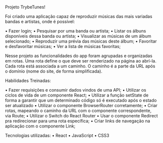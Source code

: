 Projeto TrybeTunes!

Foi criado uma aplicação capaz de reproduzir músicas das mais variadas bandas e artistas, onde é possível:

• Fazer login;
• Pesquisar por uma banda ou artista;
• Listar os álbuns disponíveis dessa banda ou artista;
• Visualizar as músicas de um álbum selecionado;
• Reproduzir uma prévia das músicas deste álbum;
• Favoritar e desfavoritar músicas;
• Ver a lista de músicas favoritas;

Nesse projeto as funcionalidades do app foram agrupadas e organizadas em rotas. Uma rota define o que deve ser renderizado na página ao abrí-la. Cada rota está associada a um caminho. O caminho é a parte da URL após o domínio (nome do site, de forma simplificada). 

Habilidades Treinadas: 

• Fazer requisições e consumir dados vindos de uma API;
• Utilizar os ciclos de vida de um componente React;
• Utilizar a função setState de forma a garantir que um determinado código só é executado após o estado ser atualizado
• Utilizar o componente BrowserRouter corretamente;
• Criar rotas, mapeando o caminho da URL com o componente correspondente, via Route;
• Utilizar o Switch do React Router
• Usar o componente Redirect pra redirecionar para uma rota específica;
• Criar links de navegação na aplicação com o componente Link;

Tecnologias utilizadas:
• React
• JavaScript
• CSS3
